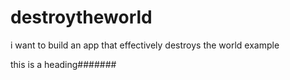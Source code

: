 # destroytheworld
i want to build an app that effectively destroys the world example


this is a heading#######
